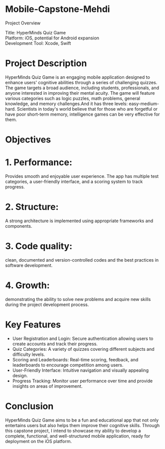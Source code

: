 # Mobile-Capstone-Mehdi
Project Overview

Title: HyperMinds Quiz Game  
Platform: iOS, potential for Android expansion  
Development Tool: Xcode, Swift

# Project Description

HyperMinds Quiz Game is an engaging mobile application designed to enhance users' cognitive abilities through a series of challenging quizzes. The game targets a broad audience, including students, professionals, and anyone interested in improving their mental acuity. The game will feature various categories such as logic puzzles, math problems, general knowledge, and memory challenges.And it has three levels: easy-medium-hard.
Scientists in today's world believe that for those who are forgetful or have poor short-term memory, intelligence games can be very effective for them.


# Objectives


# 1. Performance:
Provides smooth and enjoyable user experience. The app has multiple test categories, a user-friendly interface, and a scoring system to track progress.
# 2. Structure:
A strong architecture is implemented using appropriate frameworks and components.
# 3. Code quality:
clean, documented and version-controlled codes and the best practices in software development.
# 4. Growth: 
demonstrating the ability to solve new problems and acquire new skills during the project development process.

# Key Features

- User Registration and Login: Secure authentication allowing users to create accounts and track their progress.
- Quiz Categories: A variety of quizzes covering different subjects and difficulty levels.
- Scoring and Leaderboards: Real-time scoring, feedback, and leaderboards to encourage competition among users.
- User-Friendly Interface: Intuitive navigation and visually appealing design.
- Progress Tracking: Monitor user performance over time and provide insights on areas of improvement.


# Conclusion

HyperMinds Quiz Game aims to be a fun and educational app that not only entertains users but also helps them improve their cognitive skills. Through this capstone project, I intend to showcase my ability to develop a complete, functional, and well-structured mobile application, ready for deployment on the iOS platform.









